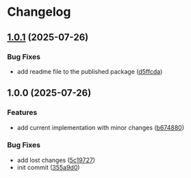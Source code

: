 # Changelog

## [1.0.1](https://github.com/akondratsky/ollamer/compare/v1.0.0...v1.0.1) (2025-07-26)


### Bug Fixes

* add readme file to the published package ([d5ffcda](https://github.com/akondratsky/ollamer/commit/d5ffcdad464b58c0c93cda026d3d754b4cd8ec86))

## 1.0.0 (2025-07-26)


### Features

* add current implementation with minor changes ([b674880](https://github.com/akondratsky/ollamer/commit/b67488034155b5e522cff5a4bc351ab2a7ff29f4))


### Bug Fixes

* add lost changes ([5c19727](https://github.com/akondratsky/ollamer/commit/5c19727b73763e0133eebec054876c368a7b4eb9))
* init commit ([355a9d0](https://github.com/akondratsky/ollamer/commit/355a9d09311f0cb78241f8474e9b76d46c41ba92))
